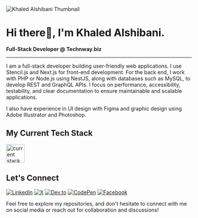 ![Khaled Alshibani Thumbnail](https://iili.io/J1Xl46X.png)

# Hi there👋, I'm Khaled Alshibani.

**Full-Stack Developer @ Technway.biz**

---

I am a full-stack developer building user-friendly web applications. I use Stencil.js and Next.js for front-end development. For the back end, I work with PHP or Node.js using NestJS, along with databases such as MySQL, to develop REST and GraphQL APIs. I focus on performance, accessibility, testability, and clear documentation to ensure maintainable and scalable applications.

I also have experience in UI design with Figma and graphic design using Adobe Illustrator and Photoshop.

## My Current Tech Stack

<img src="https://iili.io/J1Xk2jt.png" alt="current stack" height="50" />
  
## Let's Connect

[![LinkedIn](https://custom-icon-badges.demolab.com/badge/Linkedin-0A66C2?logo=linkedin-white&logoColor=fff)](https://linkedin.com/in/khaledsAlshibani)
[![X](https://img.shields.io/badge/X-%23000000.svg?logo=X&logoColor=white)](https://twitter.com/khaleds_saif)
[![Dev.to](https://img.shields.io/badge/Dev.to-0A0A0A?logo=devdotto&logoColor=white)](https://dev.to/khaledsAlshibani)
[![CodePen](https://img.shields.io/badge/CodePen-white?&logo=codepen&logoColor=black)](https://codepen.io/khaledsAlshibani)
[![Facebook](https://img.shields.io/badge/Facebook-%231877F2.svg?logo=Facebook&logoColor=white)](https://facebook.com/khaledsAlshibani)

Feel free to explore my repositories, and don't hesitate to connect with me on social media or reach out for collaboration and discussions!
